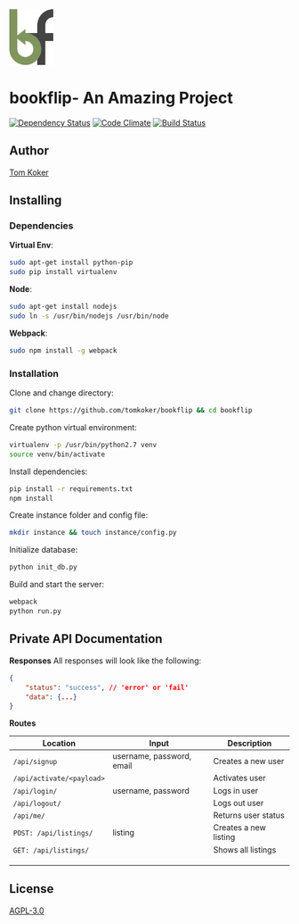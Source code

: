<img src="server/static/assets/logo.png" alt="Logo" height="100">

# bookflip- An Amazing Project

[![Dependency Status](https://david-dm.org/tomkoker/bookflip.svg)](https://david-dm.org/tomkoker/bookflip)
[![Code Climate](https://codeclimate.com/github/tomkoker/bookflip/badges/gpa.svg)](https://codeclimate.com/github/tomkoker/bookflip)
[![Build Status](https://travis-ci.org/tomkoker/bookflip.svg?branch=master)](https://travis-ci.org/tomkoker/bookflip)

## Author
[Tom Koker](http://tomkoker.com)

## Installing

### Dependencies
**Virtual Env**:
```bash
sudo apt-get install python-pip
sudo pip install virtualenv
```

**Node**:
```bash
sudo apt-get install nodejs
sudo ln -s /usr/bin/nodejs /usr/bin/node
```

**Webpack**:
```bash
sudo npm install -g webpack
```

### Installation
Clone and change directory:
```bash
git clone https://github.com/tomkoker/bookflip && cd bookflip
```

Create python virtual environment:
```bash
virtualenv -p /usr/bin/python2.7 venv
source venv/bin/activate
```

Install dependencies:
```bash
pip install -r requirements.txt
npm install
```

Create instance folder and config file:
```bash
mkdir instance && touch instance/config.py
```

Initialize database:
```bash
python init_db.py
```

Build and start the server:
```bash
webpack
python run.py
```

## Private API Documentation

**Responses**
All responses will look like the following:
```json
{
    "status": "success", // 'error' or 'fail'
    "data": {...}
}
```

**Routes**

| Location                                 | Input                     | Description           |
| ---------------------------------------- | ------------------------- | --------------------- |
| `/api/signup`                            | username, password, email | Creates a new user    |
| `/api/activate/<payload>`                |                           | Activates user        |
| `/api/login/`                            | username, password        | Logs in user          |
| `/api/logout/`                           |                           | Logs out user         |
| `/api/me/`                               |                           | Returns user status   |
| `POST: /api/listings/` | listing                   | Creates a new listing |
| `GET: /api/listings/` |                           | Shows all listings    |
|                                          |                           |                       |
|                                          |                           |                       |
|                                          |                           |                       |


## License

[AGPL-3.0](https://github.com/tomkoker/bookflip/blob/master/LICENSE)

